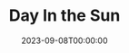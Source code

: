 ---
title: Day In the Sun
date: 2023-09-08T00:00:00
opening_date: 1941-02-11
closing_date: 1941-02-14
layout: productions
program:
Theatre: Theatre Jacksonville
Venue: Little Theatre
cast:
- Ann Sumner: Janice Martin
- Brickie Hubbell: Barbara Mason
- Charlie Sumner: Carl Baker
- Dick Blanchard: Jack A. Pace
- Ed Hubbell: Harold Hornbeak
- Frank Burroughs: Charles Roberts
- George Duke: J. Ray Driver, Jr.
- Gertrude Hubbell: Dorothy Lupfer
- Helen Bennett: Dorothy Kenniston
- J.D. Crabshaw: Dodd Pace
- Judge Livingstone: John F. Crocker
- Martin Malloon: George Stanly
- Miss McLean: Martha Conner
- Mrs. Crabshaw: Lucie Olive Gaines
- Mrs. Duffy: Elizabeth Hulett
- Mrs. Joe Bono: Eleonor Edwards
crew:
- Assistant to Director: Anna Crocker
- Director: Pol Delgado
- Electrician: Alex Pillsbury
- Make-up:
  - Jean Runyon
  - Stanley Morrell
- Props: Eleonor Edwards
- Technical Director: Mary Courtney
orchestra:
---